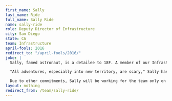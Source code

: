 ```yaml
---
first_name: Sally
last_name: Ride
full_name: Sally Ride
name: sally-ride
role: Deputy Director of Infrastructure
city: San Diego
state: CA
team: Infrastructure
april-fools: 2016
redirect_to: "/april-fools/2016/"
joke: |
  Sally, famed astronaut, is a detailee to 18F. A member of our Infrastructure Team, she joined 18F on a rotation from NASA. Sally is a graduate of Stanford University and was the first American woman in space. In addition to her duties at NASA, she has also taught physics at the University of California, San Diego.

  "All adventures, especially into new territory, are scary," Sally has said, adding that she's especially looking forward to thinking about the new frontier of a digital government.

  Due to other commitments, Sally will be working for the team only on April 1st. If you'd like to join Sally (and not just for April 1) you can <a href="https://pages.18f.gov/joining-18f/">see all of our openings and learn more about working at 18F</a>.)
layout: nothing
redirect_from: /team/sally-ride/
---
```

